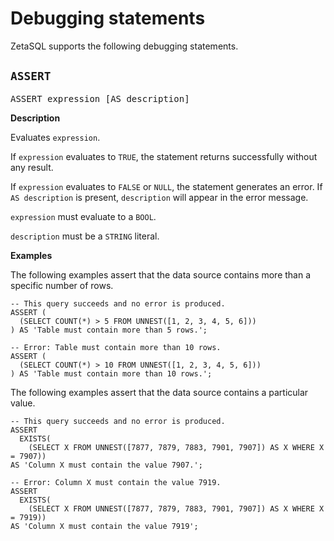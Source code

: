 

<!-- mdlint off(WHITESPACE_LINE_LENGTH) -->

# Debugging statements

ZetaSQL supports the following debugging statements.

## `ASSERT`

<pre>
ASSERT expression [AS description]
</pre>

**Description**

Evaluates `expression`.

If `expression` evaluates to `TRUE`, the statement returns successfully
without any result.

If `expression` evaluates to `FALSE` or `NULL`, the statement generates an
error. If `AS description` is present, `description` will appear in the error
message.

`expression` must evaluate to a `BOOL`.

`description` must be a `STRING` literal.

**Examples**

The following examples assert that the data source contains more than a specific
number of rows.

```zetasql
-- This query succeeds and no error is produced.
ASSERT (
  (SELECT COUNT(*) > 5 FROM UNNEST([1, 2, 3, 4, 5, 6]))
) AS 'Table must contain more than 5 rows.';
```

```zetasql
-- Error: Table must contain more than 10 rows.
ASSERT (
  (SELECT COUNT(*) > 10 FROM UNNEST([1, 2, 3, 4, 5, 6]))
) AS 'Table must contain more than 10 rows.';
```

The following examples assert that the data source contains a particular value.

```zetasql
-- This query succeeds and no error is produced.
ASSERT
  EXISTS(
    (SELECT X FROM UNNEST([7877, 7879, 7883, 7901, 7907]) AS X WHERE X = 7907))
AS 'Column X must contain the value 7907.';
```

```zetasql
-- Error: Column X must contain the value 7919.
ASSERT
  EXISTS(
    (SELECT X FROM UNNEST([7877, 7879, 7883, 7901, 7907]) AS X WHERE X = 7919))
AS 'Column X must contain the value 7919';
```

<!-- mdlint off(WHITESPACE_LINE_LENGTH) -->

<!-- mdlint on -->


